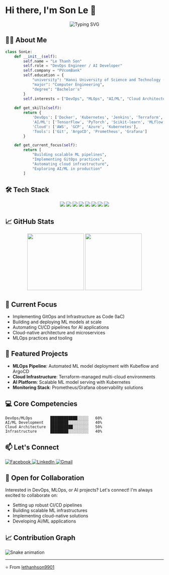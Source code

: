 # Hi there, I'm Son Le 👋

<div align="center">
  <img src="https://readme-typing-svg.herokuapp.com?font=Fira+Code&weight=500&size=24&pause=1000&color=6A5ACD&random=false&width=435&lines=DevOps+Engineer;AI+Developer;Cloud+Architect" alt="Typing SVG" />
</div>

## 👨‍💻 About Me
```python
class SonLe:
    def __init__(self):
        self.name = "Le Thanh Son"
        self.role = "DevOps Engineer / AI Developer"
        self.company = "PVcomBank"
        self.education = {
            "university": "Hanoi University of Science and Technology (HUST)",
            "major": "Computer Engineering",
            "degree": "Bachelor's"
        }
        self.interests = ["DevOps", "MLOps", "AI/ML", "Cloud Architecture"]
    
    def get_skills(self):
        return {
            'DevOps': ['Docker', 'Kubernetes', 'Jenkins', 'Terraform', 'Ansible'],
            'AI/ML': ['TensorFlow', 'PyTorch', 'Scikit-learn', 'MLflow'],
            'Cloud': ['AWS', 'GCP', 'Azure', 'Kubernetes'],
            'Tools': ['Git', 'ArgoCD', 'Prometheus', 'Grafana']
        }

    def get_current_focus(self):
        return [
            "Building scalable ML pipelines",
            "Implementing GitOps practices",
            "Automating cloud infrastructure",
            "Exploring AI/ML in production"
        ]
```

## 🛠️ Tech Stack
<div align="center">
  <img src="https://img.shields.io/badge/Docker-2496ED?style=for-the-badge&logo=docker&logoColor=white" />
  <img src="https://img.shields.io/badge/Kubernetes-326CE5?style=for-the-badge&logo=kubernetes&logoColor=white" />
  <img src="https://img.shields.io/badge/Jenkins-D24939?style=for-the-badge&logo=Jenkins&logoColor=white" />
  <img src="https://img.shields.io/badge/Terraform-7B42BC?style=for-the-badge&logo=terraform&logoColor=white" />
  <img src="https://img.shields.io/badge/AWS-232F3E?style=for-the-badge&logo=amazon-aws&logoColor=white" />
  <img src="https://img.shields.io/badge/TensorFlow-FF6F00?style=for-the-badge&logo=tensorflow&logoColor=white" />
  <img src="https://img.shields.io/badge/PyTorch-EE4C2C?style=for-the-badge&logo=pytorch&logoColor=white" />
  <img src="https://img.shields.io/badge/Git-F05032?style=for-the-badge&logo=git&logoColor=white" />
</div>

## 📈 GitHub Stats
<div align="center">
  <img height="180em" src="https://github-readme-stats.vercel.app/api?username=lethanhson9901&show_icons=true&theme=tokyonight&include_all_commits=true&count_private=true"/>
  <img height="180em" src="https://github-readme-stats.vercel.app/api/top-langs/?username=lethanhson9901&layout=compact&langs_count=7&theme=tokyonight"/>
</div>

## 🎯 Current Focus
- Implementing GitOps and Infrastructure as Code (IaC)
- Building and deploying ML models at scale
- Automating CI/CD pipelines for AI applications
- Cloud-native architecture and microservices
- MLOps practices and tooling

## 🌟 Featured Projects
- **MLOps Pipeline**: Automated ML model deployment with Kubeflow and ArgoCD
- **Cloud Infrastructure**: Terraform-managed multi-cloud environments
- **AI Platform**: Scalable ML model serving with Kubernetes
- **Monitoring Stack**: Prometheus/Grafana observability solutions

## 💻 Core Competencies
```text
DevOps/MLOps        ████████████░░░░░   60%
AI/ML Development   ████████░░░░░░░░░   40%
Cloud Architecture  ██████████░░░░░░░   50%
Infrastructure      ████████░░░░░░░░░   40%
```

## 📫 Let's Connect
<div align="left">
  <a href="https://www.facebook.com/lethanhson9901" target="_blank">
    <img src="https://img.shields.io/badge/Facebook-%231877F2.svg?style=for-the-badge&logo=Facebook&logoColor=white" alt="Facebook">
  </a>
  <a href="https://www.linkedin.com/in/son-le-thanh-42892a16b/" target="_blank">
    <img src="https://img.shields.io/badge/-LinkedIn-%230077B5?style=for-the-badge&logo=linkedin&logoColor=white" alt="LinkedIn">
  </a>
  <a href="mailto:hoasung9901@gmail.com">
    <img src="https://img.shields.io/badge/-Gmail-%23333?style=for-the-badge&logo=gmail&logoColor=white" alt="Gmail">
  </a>
</div>

## 🤝 Open for Collaboration
Interested in DevOps, MLOps, or AI projects? Let's connect! I'm always excited to collaborate on:
- Setting up robust CI/CD pipelines
- Building scalable ML infrastructures
- Implementing cloud-native solutions
- Developing AI/ML applications

## 📈 Contribution Graph
![Snake animation](https://github.com/lethanhson9901/lethanhson9901/blob/output/github-contribution-grid-snake.svg)

---
⭐️ From [lethanhson9901](https://github.com/lethanhson9901)
